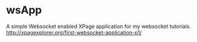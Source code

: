 # wsApp
A simple Websocket enabled XPage application for my websocket tutorials.
http://xpagexplorer.org/first-websocket-application-p1/
